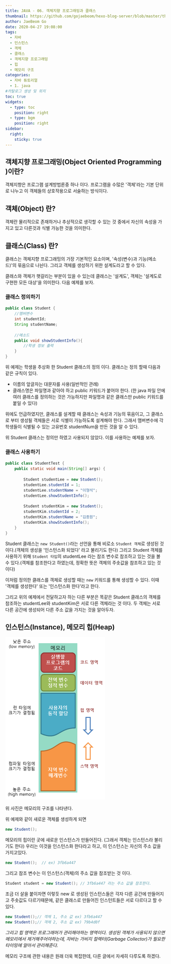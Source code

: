 ```yaml
---
title: JAVA - 06. 객체지향 프로그래밍과 클래스
thumbnail: https://github.com/gojaebeom/hexo-blog-server/blob/master/themes/icarus/source/images/%EC%9E%90%EB%B0%94/thumbnail.png?raw=true
author: JaeBeom Go
date: 2020-04-27 19:08:00
tags:
  - 자바
  - 인스턴스
  - 객체
  - 클래스
  - 객체지향 프로그래밍
  - 힙
  - 메모리 구조
categories:
  - 자바 튜토리얼
  - 1. java
#카탈로그 생성 및 위치
toc: true
widgets:
  - type: toc
    position: right
  - type: bgm
    position: right
sidebar:
  right:
    sticky: true
---
```

## 객체지향 프로그래밍(Object Oriented Programming )이란?
객체지향은 프로그램 설계방법론중 하나 이다. 프로그램을 수많은 '객체'라는 기본 단위로 나누고 이 객체들의 상호작용으로 서술하는 방식이다. 
<!-- more -->

## 객체(Object) 란?
객체란 물리적으로 존재하거나 추상적으로 생각할 수 있는 것 중에서 자신의 속성을 가지고 있고 다른것과 식별 가능한 것을 의미한다.

## 클래스(Class) 란?
클래스는 객체지향 프로그래밍의 가장 기본적인 요소이며, '속성(변수)과 기능(메소드)'의 묶음으로 나뉜다. 그리고 객체를 생성하기 위한 설계도라고 할 수 있다. 

클래스와 객체가 햇갈리는 부분이 있을 수 있는데 클래스는 '설계도', 객체는 '설계도로 구현한 모든 대상'을 의미한다. 다음 예제를 보자.

### 클래스 정의하기
```java
public class Student {
    //맴버변수
	int studentId;
	String studentName;
    
    //메소드
    public void showStudentInfo(){
    	//학생 정보 출력
    }
}
```
위 예제는 학생을 추상화 한 Student 클래스의 정의 이다. 클래스는 정의 할때 다음과 같은 규칙이 있다.

- 이름의 앞글자는 대문자를 사용(일반적인 관례)
- 클래스명은 파일명과 같아야 하고 public 키워드가 붙어야 한다.
(한 java 파일 안에 여러 클래스를 정의하는 것은 가능하지만 파일명과 같은 클래스만 public 키워드를 붙일 수 있다)

위에도 언급하였지만, 클래스를 설계할 때 클래스는 속성과 기능의 묶음이고, 그 클래스로 부터 생성될 객체들은 서로 식별이 가능하도록 설계해야 한다. 그래서 맴버변수에 각 학생들이 식별될 수 있는 고유번호 studentNum을 만든 것을 알 수 있다.

위 Student 클래스는 정의만 하였고 사용되지 않았다. 이를 사용하는 예제를 보자.


### 클래스 사용하기
```java
public class StudentTest {
	public static void main(String[] args) {

		Student studentLee = new Student();
        studentLee.studentId = 1;
        studentLee.studentName = "이형석";
     	studentLee.showStudentInfo();
        
		Student studentKim = new Student();
        studentKim.studentId = 2;
        studentKim.studentName = "김종원";
        studentKim.showStudentInfo();
	}
}
```
Student 클래스는 `new Student()`라는 선언을 통해 비로소 `Student 객체`로 생성된 것이다.(객체의 생성을 '인스턴스화 되었다' 라고 불리기도 한다) 그리고 Student 객체를 사용하기 위해 `Student 타입`의 studentLee 라는 참조 변수로 참조하고 있는 것을 볼 수 있다.(객체를 참조한다고 하였는데, 정확한 뜻은 객체의 주솟값을 참조하고 있는 것 이다)

이처럼 정의한 클래스를 객체로 생성할 때는 `new` 키워드를 통해 생성할 수 있다. 이때 '객체를 생성한다' 또는 '인스턴스화 한다'라고 한다. 

그리고 위의 예제에서 전달하고자 하는 다른 부분은 똑같은 Student 클래스의 객체를 참조하는 studentLee와 studentKim은 서로 다른 객체라는 것 이다. 두 객체는 서로 다른 공간에 생성되어 다른 주소 값을 가지는 것을 알아두자.

## 인스턴스(Instance), 메모리 힙(Heap)

![메모리 구조](https://github.com/gojaebeom/hexo-blog-server/blob/master/themes/icarus/source/images/%EC%9E%90%EB%B0%94/%EB%A9%94%EB%AA%A8%EB%A6%AC%EA%B5%AC%EC%A1%B0.png?raw=true)

위 사진은 메모리의 구조를 나타낸다.

위 예제와 같이 새로운 객체를 생성하게 되면
```java
new Student();
```
메모리의 힙이란 곳에 새로운 인스턴스가 만들어진다. (그래서 객체는 인스턴스라 불리기도 한다) 우리는 이것을 인스턴스화 한다라고 하고, 이 인스턴스는 자신의 주소 값을 가지고있다.
```java
new Student();  // ex) 3fb6a447
```

그리고 참조 변수는 이 인스턴스(객체)의 주소 값을 참조받는 것 이다.
```java
Student student = new Student(); // 3fb6a447 라는 주소 값을 참조한다.
```

조금 더 살을 붙이자면 이렇듯 new 로 생성된 인스턴스들은 각자 다른 공간에 만들어지고 주솟값도 다르기때문에, 같은 클래스로 만들어진 인스턴트들은 서로 다르다고 할 수 있다.
```java
new Student();// 객체 1, 주소 값 ex) 3fb6a447
new Student();// 객체 2, 주소 값 ex) 79b4d0f
```

*그리고 힙 영역은 프로그래머가 관리해야하는 영역이다. 생성된 객체가 사용되지 않으면 메모리에서 제거해주어야하는데, 자바는 가비지 컬랙터(Garbage Collector)가 필요한 타이밍에 알아서 관리해준다.*

메모리 구조에 관한 내용은 원래 더욱 복잡한데, 다른 글에서 자세히 다루도록 하겠다.
